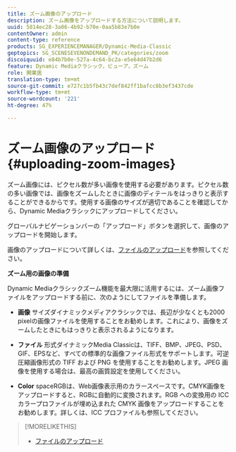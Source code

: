 ```yaml
---
title: ズーム画像のアップロード
description: ズーム画像をアップロードする方法について説明します。
uuid: 5814ec28-3a06-4b92-b70e-0aa5b83e7b0e
contentOwner: admin
content-type: reference
products: SG_EXPERIENCEMANAGER/Dynamic-Media-Classic
geptopics: SG_SCENESEVENONDEMAND_PK/categories/zoom
discoiquuid: e84b7b0e-527a-4c64-bc2a-e5e64d47b2d6
feature: Dynamic Mediaクラシック，ビューア，ズーム
role: 開業医
translation-type: tm+mt
source-git-commit: e727c1b5fb43c7def842ff1bafcc8b3ef3437cde
workflow-type: tm+mt
source-wordcount: '221'
ht-degree: 47%

---
```



# ズーム画像のアップロード{#uploading-zoom-images}

ズーム画像には、ピクセル数が多い画像を使用する必要があります。ピクセル数の多い画像では、画像をズームしたときに画像のディテールをはっきりと表示することができるからです。使用する画像のサイズが適切であることを確認してから、Dynamic Mediaクラシックにアップロードしてください。

グローバルナビゲーションバーの「アップロード」ボタンを選択して、画像のアップロードを開始します。

画像のアップロードについて詳しくは、[ファイルのアップロード](uploading-files.md#uploading_files)を参照してください。

**ズーム用の画像の準備**

Dynamic Mediaクラシックズーム機能を最大限に活用するには、ズーム画像ファイルをアップロードする前に、次のようにしてファイルを準備します。

* **画像**
サイズダイナミックメディアクラシックでは、長辺が少なくとも2000 pixelの画像ファイルを使用することをお勧めします。これにより、画像をズームしたときにもはっきりと表示されるようになります。

* **ファイル**
形式ダイナミックMedia Classicは、TIFF、BMP、JPEG、PSD、GIF、EPSなど、すべての標準的な画像ファイル形式をサポートします。可逆圧縮画像形式の TIFF および PNG を使用することをお勧めします。JPEG 画像を使用する場合は、最高の画質設定を使用してください。

* **Color**
spaceRGBは、Web画像表示用のカラースペースです。CMYK画像をアップロードすると、RGBに自動的に変換されます。RGB への変換用の ICC カラープロファイルが埋め込まれた CMYK 画像をアップロードすることをお勧めします。詳しくは、ICC プロファイルも参照してください。

>[!MORELIKETHIS]
>
>* [ファイルのアップロード](uploading-files.md#uploading_files)

